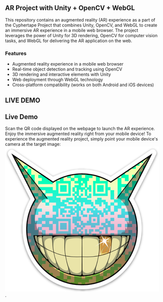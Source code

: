 ## AR Project with Unity + OpenCV + WebGL

This repository contains an augmented reality (AR) experience as a part of the Cyphertape Project that combines Unity, OpenCV, and WebGL to create an immersive AR experience in a mobile web browser. The project leverages the power of Unity for 3D rendering, OpenCV for computer vision tasks, and WebGL for delivering the AR application on the web.

### Features

- Augmented reality experience in a mobile web browser
- Real-time object detection and tracking using OpenCV
- 3D rendering and interactive elements with Unity
- Web deployment through WebGL technology
- Cross-platform compatibility (works on both Android and iOS devices)

## LIVE DEMO ##
## Live Demo

Scan the QR code displayed on the webpage to launch the AR experience. Enjoy the immersive augmented reality right from your mobile device!
To experience the augmented reality project, simply point your mobile device's camera at the target image: 
![Sotofish Image](https://raw.githubusercontent.com/studiobloom/sotofish-AR-WebGL/main/targets/sotofish.png). 


